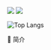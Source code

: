 ![](https://img.shields.io/badge/python-3.x-brightgreen)
![](https://img.shields.io/badge/用途-安全文章企业微信订阅-blue)

![Top Langs](https://github-readme-stats.vercel.app/api/top-langs/?username=shuanx&layout=compact&theme=tokyonight)

:purple_heart: 简介